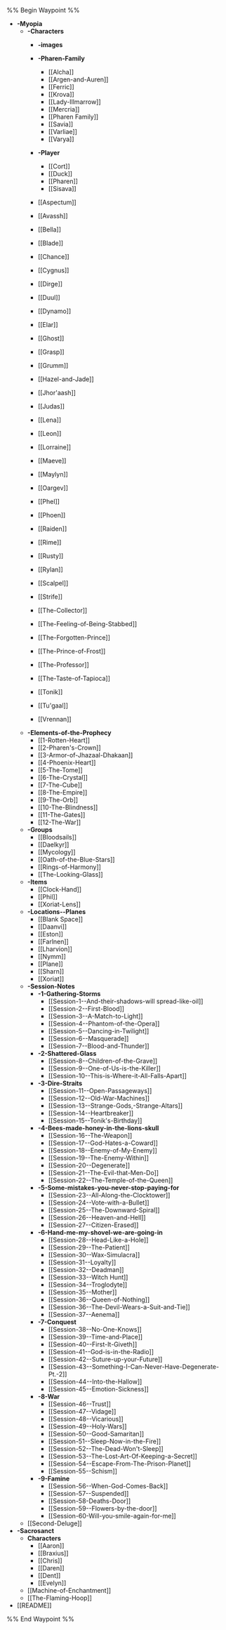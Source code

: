%% Begin Waypoint %%
- **-Myopia**
	- **-Characters**
		- **-images**

		- **-Pharen-Family**
			- [[Alcha]]
			- [[Argen-and-Auren]]
			- [[Ferric]]
			- [[Krova]]
			- [[Lady-Illmarrow]]
			- [[Mercria]]
			- [[Pharen Family]]
			- [[Savia]]
			- [[Varliae]]
			- [[Varya]]
		- **-Player**
			- [[Cort]]
			- [[Duck]]
			- [[Pharen]]
			- [[Sisava]]
		- [[Aspectum]]
		- [[Avassh]]
		- [[Bella]]
		- [[Blade]]
		- [[Chance]]
		- [[Cygnus]]
		- [[Dirge]]
		- [[Duul]]
		- [[Dynamo]]
		- [[Elar]]
		- [[Ghost]]
		- [[Grasp]]
		- [[Grumm]]
		- [[Hazel-and-Jade]]
		- [[Jhor'aash]]
		- [[Judas]]
		- [[Lena]]
		- [[Leon]]
		- [[Lorraine]]
		- [[Maeve]]
		- [[Maylyn]]
		- [[Oargev]]
		- [[Phel]]
		- [[Phoen]]
		- [[Raiden]]
		- [[Rime]]
		- [[Rusty]]
		- [[Rylan]]
		- [[Scalpel]]
		- [[Strife]]
		- [[The-Collector]]
		- [[The-Feeling-of-Being-Stabbed]]
		- [[The-Forgotten-Prince]]
		- [[The-Prince-of-Frost]]
		- [[The-Professor]]
		- [[The-Taste-of-Tapioca]]
		- [[Tonik]]
		- [[Tu'gaal]]
		- [[Vrennan]]
	- **-Elements-of-the-Prophecy**
		- [[1-Rotten-Heart]]
		- [[2-Pharen's-Crown]]
		- [[3-Armor-of-Jhazaal-Dhakaan]]
		- [[4-Phoenix-Heart]]
		- [[5-The-Tome]]
		- [[6-The-Crystal]]
		- [[7-The-Cube]]
		- [[8-The-Empire]]
		- [[9-The-Orb]]
		- [[10-The-Blindness]]
		- [[11-The-Gates]]
		- [[12-The-War]]
	- **-Groups**
		- [[Bloodsails]]
		- [[Daelkyr]]
		- [[Mycology]]
		- [[Oath-of-the-Blue-Stars]]
		- [[Rings-of-Harmony]]
		- [[The-Looking-Glass]]
	- **-Items**
		- [[Clock-Hand]]
		- [[Phil]]
		- [[Xoriat-Lens]]
	- **-Locations--Planes**
		- [[Blank Space]]
		- [[Daanvi]]
		- [[Eston]]
		- [[Farlnen]]
		- [[Lharvion]]
		- [[Nymm]]
		- [[Plane]]
		- [[Sharn]]
		- [[Xoriat]]
	- **-Session-Notes**
		- **-1-Gathering-Storms**
			- [[Session-1--And-their-shadows-will spread-like-oil]]
			- [[Session-2--First-Blood]]
			- [[Session-3--A-Match-to-Light]]
			- [[Session-4--Phantom-of-the-Opera]]
			- [[Session-5--Dancing-in-Twilight]]
			- [[Session-6--Masquerade]]
			- [[Session-7--Blood-and-Thunder]]
		- **-2-Shattered-Glass**
			- [[Session-8--Children-of-the-Grave]]
			- [[Session-9--One-of-Us-is-the-Killer]]
			- [[Session-10--This-is-Where-it-All-Falls-Apart]]
		- **-3-Dire-Straits**
			- [[Session-11--Open-Passageways]]
			- [[Session-12--Old-War-Machines]]
			- [[Session-13--Strange-Gods,-Strange-Altars]]
			- [[Session-14--Heartbreaker]]
			- [[Session-15--Tonik's-Birthday]]
		- **-4-Bees-made-honey-in-the-lions-skull**
			- [[Session-16--The-Weapon]]
			- [[Session-17--God-Hates-a-Coward]]
			- [[Session-18--Enemy-of-My-Enemy]]
			- [[Session-19--The-Enemy-Within]]
			- [[Session-20--Degenerate]]
			- [[Session-21--The-Evil-that-Men-Do]]
			- [[Session-22--The-Temple-of-the-Queen]]
		- **-5-Some-mistakes-you-never-stop-paying-for**
			- [[Session-23--All-Along-the-Clocktower]]
			- [[Session-24--Vote-with-a-Bullet]]
			- [[Session-25--The-Downward-Spiral]]
			- [[Session-26--Heaven-and-Hell]]
			- [[Session-27--Citizen-Erased]]
		- **-6-Hand-me-my-shovel-we-are-going-in**
			- [[Session-28--Head-Like-a-Hole]]
			- [[Session-29--The-Patient]]
			- [[Session-30--Wax-Simulacra]]
			- [[Session-31--Loyalty]]
			- [[Session-32--Deadman]]
			- [[Session-33--Witch Hunt]]
			- [[Session-34--Troglodyte]]
			- [[Session-35--Mother]]
			- [[Session-36--Queen-of-Nothing]]
			- [[Session-36--The-Devil-Wears-a-Suit-and-Tie]]
			- [[Session-37--Aenema]]
		- **-7-Conquest**
			- [[Session-38--No-One-Knows]]
			- [[Session-39--Time-and-Place]]
			- [[Session-40--First-It-Giveth]]
			- [[Session-41--God-is-in-the-Radio]]
			- [[Session-42--Suture-up-your-Future]]
			- [[Session-43--Something-I-Can-Never-Have-Degenerate-Pt.-2]]
			- [[Session-44--Into-the-Hallow]]
			- [[Session-45--Emotion-Sickness]]
		- **-8-War**
			- [[Session-46--Trust]]
			- [[Session-47--Vidage]]
			- [[Session-48--Vicarious]]
			- [[Session-49--Holy-Wars]]
			- [[Session-50--Good-Samaritan]]
			- [[Session-51--Sleep-Now-in-the-Fire]]
			- [[Session-52--The-Dead-Won't-Sleep]]
			- [[Session-53--The-Lost-Art-Of-Keeping-a-Secret]]
			- [[Session-54--Escape-From-The-Prison-Planet]]
			- [[Session-55--Schism]]
		- **-9-Famine**
			- [[Session-56--When-God-Comes-Back]]
			- [[Session-57--Suspended]]
			- [[Session-58-Deaths-Door]]
			- [[Session-59--Flowers-by-the-door]]
			- [[Session-60-Will-you-smile-again-for-me]]
	- [[Second-Deluge]]
- **-Sacrosanct**
	- **Characters**
		- [[Aaron]]
		- [[Braxius]]
		- [[Chris]]
		- [[Daren]]
		- [[Dent]]
		- [[Evelyn]]
	- [[Machine-of-Enchantment]]
	- [[The-Flaming-Hoop]]
- [[README]]

%% End Waypoint %%

